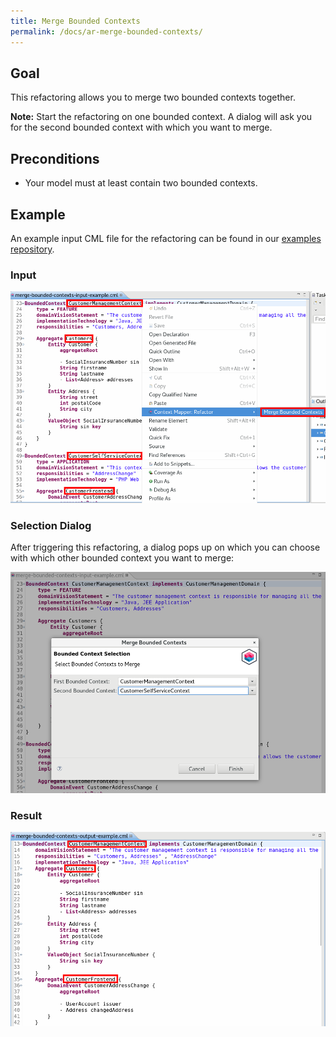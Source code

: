 ```yaml
---
title: Merge Bounded Contexts
permalink: /docs/ar-merge-bounded-contexts/
---
```


## Goal
This refactoring allows you to merge two bounded contexts together.

**Note:** Start the refactoring on one bounded context. A dialog will ask you for the second bounded context with which you want to merge. 

## Preconditions
 * Your model must at least contain two bounded contexts.

## Example
An example input CML file for the refactoring can be found in our [examples repository](https://github.com/ContextMapper/context-mapper-examples/tree/master/src/main/resources/architectural-refactorings).

### Input
<a href="/img/merge-bounded-contexts-input.png">![Merge Bounded Contexts Example Input](/img/merge-bounded-contexts-input.png)</a>

### Selection Dialog
After triggering this refactoring, a dialog pops up on which you can choose with which other bounded context you want to merge:

<a href="/img/merge-bounded-contexts-dialog.png">![Merge Bounded Contexts Example Dialog](/img/merge-bounded-contexts-dialog.png)</a>

### Result
<a href="/img/merge-bounded-contexts-output.png">![Merge Bounded Contexts Example Output](/img/merge-bounded-contexts-output.png)</a>
